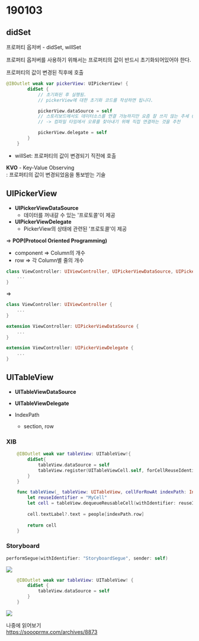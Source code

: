 # 190103

## didSet

프로퍼티 옵저버 - didSet, willSet

프로퍼티 옵저버를 사용하기 위해서는 프로퍼티의 값이 반드시 초기화되어있어야 한다.

프로퍼티의 값이 변경된 직후에 호출

```swift
@IBOutlet weak var pickerView: UIPickerView! {
        didSet {
            // 초기화된 후 실행됨.
            // pickerView에 대한 초기화 코드를 작성하면 됩니다.

            pickerView.dataSource = self
            // 스토리보드에서도 데이터소스를 연결 가능하지만 요즘 잘 쓰지 않는 추세 (런타임 오류)
            // -> 컴파일 타임에서 오류를 찾아내기 위해 직접 연결하는 것을 추천

            pickerView.delegate = self
        }
    }
```

- willSet: 프로퍼티의 값이 변경되기 직전에 호출


**KVO** - Key-Value Observing  
: 프로퍼티의 값이 변경되었음을 통보받는 기술

## UIPickerView

- **UIPickerViewDataSource**
    - 데이터를 꺼내갈 수 있는 '프로토콜'이 제공
- **UIPickerViewDelegate**
    - PickerView의 상태에 관련된 '프로토콜'이 제공

=> **POP(Protocol Oriented Programming)**

- component => Column의 개수
- row       => 각 Column별 줄의 개수


```swift
class ViewController: UIViewController, UIPickerViewDataSource, UIPickerViewDelegate {
    ...
}
```
=>

```swift
class ViewController: UIViewController {
    ...
}

extension ViewController: UIPickerViewDataSource {
    ...
}

extension ViewController: UIPickerViewDelegate {
    ...
}
```

## UITableView

- **UITableViewDataSource**
- **UITableViewDelegate**

- IndexPath
    - section,  row


### XIB

```swift
    @IBOutlet weak var tableView: UITableView!{
        didSet{
            tableView.dataSource = self
            tableView.register(UITableViewCell.self, forCellReuseIdentifier: "MyCell")
        }
    }
```

```swift
    func tableView(_ tableView: UITableView, cellForRowAt indexPath: IndexPath) -> UITableViewCell {
        let reuseIdentifier = "MyCell"
        let cell = tableView.dequeueReusableCell(withIdentifier: reuseIdentifier, for: indexPath)
        
        cell.textLabel?.text = people[indexPath.row]
        
        return cell
    }
```
### Storyboard

```swift
performSegue(withIdentifier: "StoryboardSegue", sender: self)
```

![](https://user-images.githubusercontent.com/38287485/51475663-6c58cd80-1dc6-11e9-886f-aa62b0af47cb.png)


```swift
    @IBOutlet weak var tableView: UITableView! {
        didSet {
            tableView.dataSource = self
        }
    }
```

![](https://user-images.githubusercontent.com/38287485/51475792-ceb1ce00-1dc6-11e9-8132-3c6ad22b4524.png)


나중에 읽어보기  
https://soooprmx.com/archives/8873


